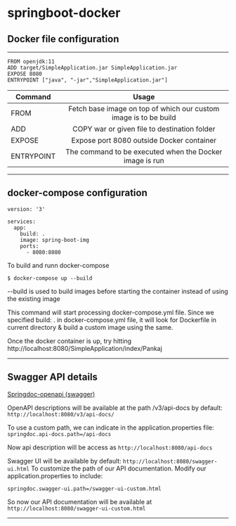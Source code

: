 # springboot-docker


## Docker file configuration

---

```
FROM openjdk:11
ADD target/SimpleApplication.jar SimpleApplication.jar
EXPOSE 8080
ENTRYPOINT ["java", "-jar","SimpleApplication.jar"]
```

| Command     |                              Usage                               |
|-------------|:----------------------------------------------------------------:|
| FROM        | Fetch base image on top of which our custom image is to be build |
| ADD         |           COPY war or given file to destination folder           |
| EXPOSE      |            Expose port 8080 outside Docker container             |
| ENTRYPOINT  |  The command to be executed when the Docker image is run         | 

---

## docker-compose configuration

```
version: '3'

services:
  app:
    build: .
    image: spring-boot-img
    ports:
      - 8080:8080

```

To build and runn docker-compose

``
$ docker-compose up --build
``

--build is used to build images before starting the container instead of using the existing image

This command will start processing docker-compose.yml file. Since we specified build: . in docker-compose.yml file, it will look for Dockerfile in current directory & build a custom image using the same.

Once the docker container is up, try hitting http://localhost:8080/SimpleApplication/index/Pankaj

---

## Swagger API details

[Springdoc-openapi (swagger)](https://springdoc.org/#swagger-ui-properties)

OpenAPI descriptions will be available at the path /v3/api-docs by default: ``http://localhost:8080/v3/api-docs/``

To use a custom path, we can indicate in the application.properties file:
``springdoc.api-docs.path=/api-docs``

Now api description will be access as ``http://localhost:8080/api-docs``

Swagger UI will be available by default: ``http://localhost:8080/swagger-ui.html``
To customize the path of our API documentation. Modify our application.properties to include:

``springdoc.swagger-ui.path=/swagger-ui-custom.html``

So now our API documentation will be available at ``http://localhost:8080/swagger-ui-custom.html``

---

